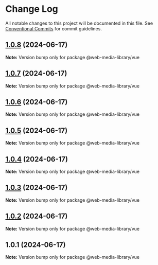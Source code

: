 # Change Log

All notable changes to this project will be documented in this file.
See [Conventional Commits](https://conventionalcommits.org) for commit guidelines.

## [1.0.8](https://github.com/x007xyz/vue-media-library/compare/v1.0.5...v1.0.8) (2024-06-17)

**Note:** Version bump only for package @web-media-library/vue





## [1.0.7](https://github.com/x007xyz/vue-media-library/compare/v1.0.5...v1.0.7) (2024-06-17)

**Note:** Version bump only for package @web-media-library/vue





## [1.0.6](https://github.com/x007xyz/vue-media-library/compare/v1.0.5...v1.0.6) (2024-06-17)

**Note:** Version bump only for package @web-media-library/vue





## [1.0.5](https://github.com/x007xyz/vue-media-library/compare/v1.0.4...v1.0.5) (2024-06-17)

**Note:** Version bump only for package @web-media-library/vue





## [1.0.4](https://github.com/x007xyz/vue-media-library/compare/v1.0.3...v1.0.4) (2024-06-17)

**Note:** Version bump only for package @web-media-library/vue





## [1.0.3](https://github.com/x007xyz/vue-media-library/compare/v1.0.2...v1.0.3) (2024-06-17)

**Note:** Version bump only for package @web-media-library/vue





## [1.0.2](https://github.com/x007xyz/vue-media-library/compare/v1.0.1...v1.0.2) (2024-06-17)

**Note:** Version bump only for package @web-media-library/vue





## 1.0.1 (2024-06-17)

**Note:** Version bump only for package @web-media-library/vue
